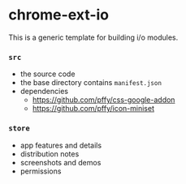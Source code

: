 # chrome-ext-io

This is a generic template for building i/o modules.

### `src`
  + the source code
  + the base directory contains `manifest.json`
  + dependencies
    + https://github.com/pffy/css-google-addon
    + https://github.com/pffy/icon-miniset

### `store` 
  + app features and details
  + distribution notes
  + screenshots and demos
  + permissions

